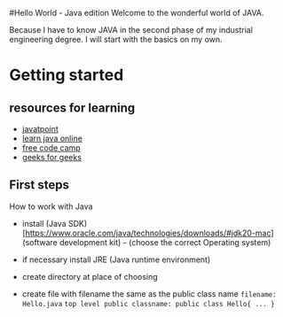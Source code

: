 #Hello World - Java edition
Welcome to the wonderful world of JAVA. 

Because I have to know JAVA in the second phase of my industrial engineering degree. I will start with the basics on my own. 

# Getting started
## resources for learning
- [javatpoint](https://www.javatpoint.com/java-tutorial)
- [learn java online](https://www.learnjavaonline.org)
- [free code camp](https://www.freecodecamp.org/news/learn-java-free-java-courses-for-beginners/)
- [geeks for geeks](https://www.geeksforgeeks.org/java/)

## First steps
How to work with Java
- install (Java SDK)[https://www.oracle.com/java/technologies/downloads/#jdk20-mac] (software development kit) - (choose the correct Operating system)
- if necessary install JRE (Java runtime environment)

- create directory at place of choosing
- create file with filename the same as the public class name 
`filename: Hello.java`
`top level public classname: public class Hello{ ... }`




